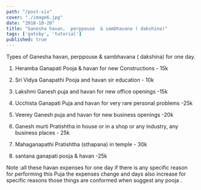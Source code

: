 ```yaml
---
path: "/post-six"
cover: "./image6.jpg"
date: "2018-10-20"
title: "Ganesha havan,  perppouse  & sambhavana ( dakshina)"
tags: ['gatsby', 'tutorial']
published: true
---
```


Types of Ganesha havan, perppouse & sambhavana ( dakshina) for one day.


1. Heramba Ganapati Pooja & havan for new Constructions - 15k

2. Sri Vidya Ganapathi Pooja and havan sir education - 10k

3. Lakshmi Ganesh puja and havan for new office openings -15k

4. Ucchista Ganapati Puja and havan for very rare personal problems -25k

5. Veerey Ganesh puja and havan for new business openings -20k

6. Ganesh murti Pratishtha in house or in a shop or any industry, any business places - 25k

7. Mahaganapathi Pratishtha (sthapana) in temple - 30k

8. santana ganapati pooja & havan -25k

Note :all these havan expenses  for one day if there is any specific reason for performing this Puja the expenses change and days also increase for specific reasons those things are  conformed  when suggest any pooja .
